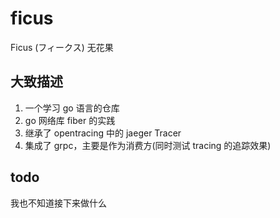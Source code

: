 # ficus

Ficus (フィークス) 无花果

## 大致描述

1. 一个学习 go 语言的仓库
2. go 网络库 fiber 的实践
3. 继承了 opentracing 中的 jaeger Tracer
4. 集成了 grpc，主要是作为消费方(同时测试 tracing 的追踪效果)

## todo

我也不知道接下来做什么

